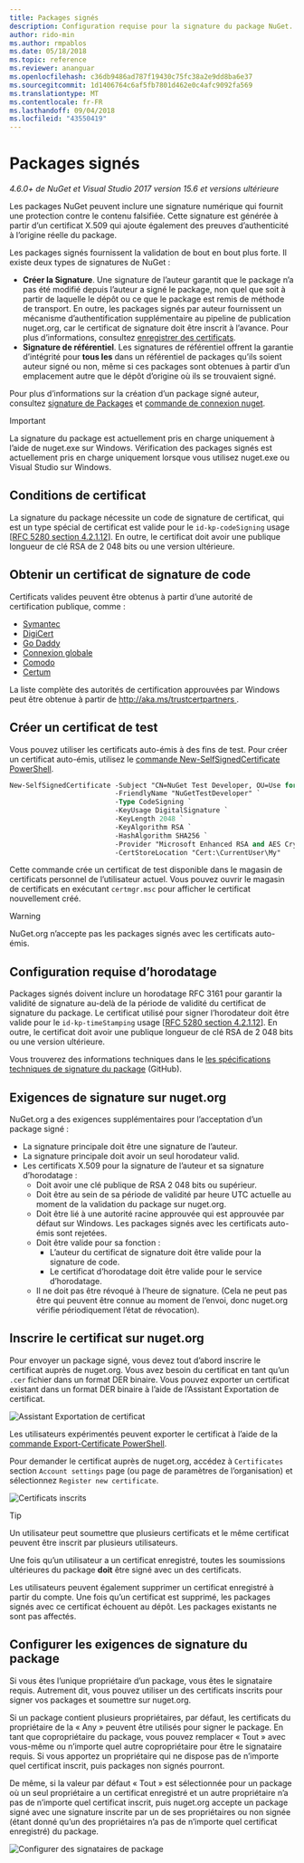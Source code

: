 ```yaml
---
title: Packages signés
description: Configuration requise pour la signature du package NuGet.
author: rido-min
ms.author: rmpablos
ms.date: 05/18/2018
ms.topic: reference
ms.reviewer: ananguar
ms.openlocfilehash: c36db9486ad787f19430c75fc38a2e9dd8ba6e37
ms.sourcegitcommit: 1d1406764c6af5fb7801d462e0c4afc9092fa569
ms.translationtype: MT
ms.contentlocale: fr-FR
ms.lasthandoff: 09/04/2018
ms.locfileid: "43550419"
---
```

# <a name="signed-packages"></a>Packages signés

*4.6.0+ de NuGet et Visual Studio 2017 version 15.6 et versions ultérieure*

Les packages NuGet peuvent inclure une signature numérique qui fournit une protection contre le contenu falsifiée. Cette signature est générée à partir d’un certificat X.509 qui ajoute également des preuves d’authenticité à l’origine réelle du package.

Les packages signés fournissent la validation de bout en bout plus forte. Il existe deux types de signatures de NuGet :
- **Créer la Signature**. Une signature de l’auteur garantit que le package n’a pas été modifié depuis l’auteur a signé le package, non quel que soit à partir de laquelle le dépôt ou ce que le package est remis de méthode de transport. En outre, les packages signés par auteur fournissent un mécanisme d’authentification supplémentaire au pipeline de publication nuget.org, car le certificat de signature doit être inscrit à l’avance. Pour plus d’informations, consultez [enregistrer des certificats](#register-certificate-on-nugetorg).
- **Signature de référentiel**. Les signatures de référentiel offrent la garantie d’intégrité pour **tous les** dans un référentiel de packages qu’ils soient auteur signé ou non, même si ces packages sont obtenues à partir d’un emplacement autre que le dépôt d’origine où ils se trouvaient signé.   

Pour plus d’informations sur la création d’un package signé auteur, consultez [signature de Packages](../create-packages/Sign-a-package.md) et [commande de connexion nuget](../tools/cli-ref-sign.md).

> [!Important]
> La signature du package est actuellement pris en charge uniquement à l’aide de nuget.exe sur Windows. Vérification des packages signés est actuellement pris en charge uniquement lorsque vous utilisez nuget.exe ou Visual Studio sur Windows.

## <a name="certificate-requirements"></a>Conditions de certificat

La signature du package nécessite un code de signature de certificat, qui est un type spécial de certificat est valide pour le `id-kp-codeSigning` usage [[RFC 5280 section 4.2.1.12](https://tools.ietf.org/html/rfc5280#section-4.2.1.12)]. En outre, le certificat doit avoir une publique longueur de clé RSA de 2 048 bits ou une version ultérieure.

## <a name="get-a-code-signing-certificate"></a>Obtenir un certificat de signature de code

Certificats valides peuvent être obtenus à partir d’une autorité de certification publique, comme :

- [Symantec](https://trustcenter.websecurity.symantec.com/process/trust/productOptions?productType=SoftwareValidationClass3)
- [DigiCert](https://www.digicert.com/code-signing/)
- [Go Daddy](https://www.godaddy.com/web-security/code-signing-certificate)
- [Connexion globale](https://www.globalsign.com/en/code-signing-certificate/)
- [Comodo](https://www.comodo.com/e-commerce/code-signing/code-signing-certificate.php)
- [Certum](https://www.certum.eu/certum/cert,offer_en_open_source_cs.xml) 

La liste complète des autorités de certification approuvées par Windows peut être obtenue à partir de [ http://aka.ms/trustcertpartners ](http://aka.ms/trustcertpartners).

## <a name="create-a-test-certificate"></a>Créer un certificat de test

Vous pouvez utiliser les certificats auto-émis à des fins de test. Pour créer un certificat auto-émis, utilisez le [commande New-SelfSignedCertificate PowerShell](/powershell/module/pkiclient/new-selfsignedcertificate.md).

```ps
New-SelfSignedCertificate -Subject "CN=NuGet Test Developer, OU=Use for testing purposes ONLY" `
                          -FriendlyName "NuGetTestDeveloper" `
                          -Type CodeSigning `
                          -KeyUsage DigitalSignature `
                          -KeyLength 2048 `
                          -KeyAlgorithm RSA `
                          -HashAlgorithm SHA256 `
                          -Provider "Microsoft Enhanced RSA and AES Cryptographic Provider" `
                          -CertStoreLocation "Cert:\CurrentUser\My" 
```

Cette commande crée un certificat de test disponible dans le magasin de certificats personnel de l’utilisateur actuel. Vous pouvez ouvrir le magasin de certificats en exécutant `certmgr.msc` pour afficher le certificat nouvellement créé.

> [!Warning]
> NuGet.org n’accepte pas les packages signés avec les certificats auto-émis.

## <a name="timestamp-requirements"></a>Configuration requise d’horodatage

Packages signés doivent inclure un horodatage RFC 3161 pour garantir la validité de signature au-delà de la période de validité du certificat de signature du package. Le certificat utilisé pour signer l’horodateur doit être valide pour le `id-kp-timeStamping` usage [[RFC 5280 section 4.2.1.12](https://tools.ietf.org/html/rfc5280#section-4.2.1.12)]. En outre, le certificat doit avoir une publique longueur de clé RSA de 2 048 bits ou une version ultérieure.

Vous trouverez des informations techniques dans le [les spécifications techniques de signature du package](https://github.com/NuGet/Home/wiki/Package-Signatures-Technical-Details) (GitHub).

## <a name="signature-requirements-on-nugetorg"></a>Exigences de signature sur nuget.org

NuGet.org a des exigences supplémentaires pour l’acceptation d’un package signé :

- La signature principale doit être une signature de l’auteur.
- La signature principale doit avoir un seul horodateur valid.
- Les certificats X.509 pour la signature de l’auteur et sa signature d’horodatage :
  - Doit avoir une clé publique de RSA 2 048 bits ou supérieur.
  - Doit être au sein de sa période de validité par heure UTC actuelle au moment de la validation du package sur nuget.org.
  - Doit être lié à une autorité racine approuvée qui est approuvée par défaut sur Windows. Les packages signés avec les certificats auto-émis sont rejetées.
  - Doit être valide pour sa fonction : 
    - L’auteur du certificat de signature doit être valide pour la signature de code.
    - Le certificat d’horodatage doit être valide pour le service d’horodatage.
  - Il ne doit pas être révoqué à l’heure de signature. (Cela ne peut pas être qui peuvent être connue au moment de l’envoi, donc nuget.org vérifie périodiquement l’état de révocation).

## <a name="register-certificate-on-nugetorg"></a>Inscrire le certificat sur nuget.org

Pour envoyer un package signé, vous devez tout d’abord inscrire le certificat auprès de nuget.org. Vous avez besoin du certificat en tant qu’un `.cer` fichier dans un format DER binaire. Vous pouvez exporter un certificat existant dans un format DER binaire à l’aide de l’Assistant Exportation de certificat.

![Assistant Exportation de certificat](media/CertificateExportWizard.png)

Les utilisateurs expérimentés peuvent exporter le certificat à l’aide de la [commande Export-Certificate PowerShell](/powershell/module/pkiclient/export-certificate.md).

Pour demander le certificat auprès de nuget.org, accédez à `Certificates` section `Account settings` page (ou page de paramètres de l’organisation) et sélectionnez `Register new certificate`.

![Certificats inscrits](media/registered-certs.png)

> [!Tip]
> Un utilisateur peut soumettre que plusieurs certificats et le même certificat peuvent être inscrit par plusieurs utilisateurs.

Une fois qu’un utilisateur a un certificat enregistré, toutes les soumissions ultérieures du package **doit** être signé avec un des certificats.

Les utilisateurs peuvent également supprimer un certificat enregistré à partir du compte. Une fois qu’un certificat est supprimé, les packages signés avec ce certificat échouent au dépôt. Les packages existants ne sont pas affectés.

## <a name="configure-package-signing-requirements"></a>Configurer les exigences de signature du package

Si vous êtes l’unique propriétaire d’un package, vous êtes le signataire requis. Autrement dit, vous pouvez utiliser un des certificats inscrits pour signer vos packages et soumettre sur nuget.org.

Si un package contient plusieurs propriétaires, par défaut, les certificats du propriétaire de la « Any » peuvent être utilisés pour signer le package. En tant que copropriétaire du package, vous pouvez remplacer « Tout » avec vous-même ou n’importe quel autre copropriétaire pour être le signataire requis. Si vous apportez un propriétaire qui ne dispose pas de n’importe quel certificat inscrit, puis packages non signés pourront. 

De même, si la valeur par défaut « Tout » est sélectionnée pour un package où un seul propriétaire a un certificat enregistré et un autre propriétaire n’a pas de n’importe quel certificat inscrit, puis nuget.org accepte un package signé avec une signature inscrite par un de ses propriétaires ou non signée (étant donné qu’un des propriétaires n’a pas de n’importe quel certificat enregistré) du package.

![Configurer des signataires de package](media/configure-package-signers.png)
